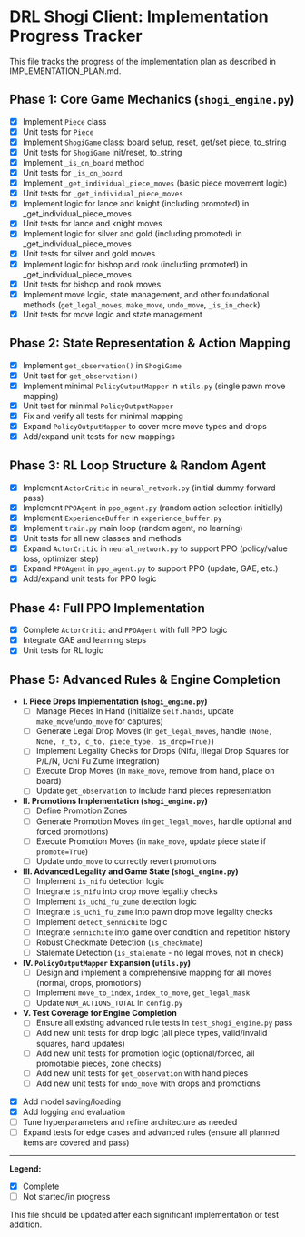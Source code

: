 # DRL Shogi Client: Implementation Progress Tracker

This file tracks the progress of the implementation plan as described in IMPLEMENTATION_PLAN.md.

## Phase 1: Core Game Mechanics (`shogi_engine.py`)
- [x] Implement `Piece` class
- [x] Unit tests for `Piece`
- [x] Implement `ShogiGame` class: board setup, reset, get/set piece, to_string
- [x] Unit tests for `ShogiGame` init/reset, to_string
- [x] Implement `_is_on_board` method
- [x] Unit tests for `_is_on_board`
- [x] Implement `_get_individual_piece_moves` (basic piece movement logic)
- [x] Unit tests for `_get_individual_piece_moves`
- [x] Implement logic for lance and knight (including promoted) in _get_individual_piece_moves
- [x] Unit tests for lance and knight moves
- [x] Implement logic for silver and gold (including promoted) in _get_individual_piece_moves
- [x] Unit tests for silver and gold moves
- [x] Implement logic for bishop and rook (including promoted) in _get_individual_piece_moves
- [x] Unit tests for bishop and rook moves
- [x] Implement move logic, state management, and other foundational methods (`get_legal_moves`, `make_move`, `undo_move`, `_is_in_check`)
- [x] Unit tests for move logic and state management

## Phase 2: State Representation & Action Mapping
- [x] Implement `get_observation()` in `ShogiGame`
- [x] Unit test for `get_observation()`
- [x] Implement minimal `PolicyOutputMapper` in `utils.py` (single pawn move mapping)
- [x] Unit test for minimal `PolicyOutputMapper`
- [x] Fix and verify all tests for minimal mapping
- [x] Expand `PolicyOutputMapper` to cover more move types and drops
- [x] Add/expand unit tests for new mappings

## Phase 3: RL Loop Structure & Random Agent
- [x] Implement `ActorCritic` in `neural_network.py` (initial dummy forward pass)
- [x] Implement `PPOAgent` in `ppo_agent.py` (random action selection initially)
- [x] Implement `ExperienceBuffer` in `experience_buffer.py`
- [x] Implement `train.py` main loop (random agent, no learning)
- [x] Unit tests for all new classes and methods
- [x] Expand `ActorCritic` in `neural_network.py` to support PPO (policy/value loss, optimizer step)
- [x] Expand `PPOAgent` in `ppo_agent.py` to support PPO (update, GAE, etc.)
- [x] Add/expand unit tests for PPO logic

## Phase 4: Full PPO Implementation
- [x] Complete `ActorCritic` and `PPOAgent` with full PPO logic
- [x] Integrate GAE and learning steps
- [x] Unit tests for RL logic

## Phase 5: Advanced Rules & Engine Completion
- **I. Piece Drops Implementation (`shogi_engine.py`)**
  - [ ] Manage Pieces in Hand (initialize `self.hands`, update `make_move`/`undo_move` for captures)
  - [ ] Generate Legal Drop Moves (in `get_legal_moves`, handle `(None, None, r_to, c_to, piece_type, is_drop=True)`)
  - [ ] Implement Legality Checks for Drops (Nifu, Illegal Drop Squares for P/L/N, Uchi Fu Zume integration)
  - [ ] Execute Drop Moves (in `make_move`, remove from hand, place on board)
  - [ ] Update `get_observation` to include hand pieces representation
- **II. Promotions Implementation (`shogi_engine.py`)**
  - [ ] Define Promotion Zones
  - [ ] Generate Promotion Moves (in `get_legal_moves`, handle optional and forced promotions)
  - [ ] Execute Promotion Moves (in `make_move`, update piece state if `promote=True`)
  - [ ] Update `undo_move` to correctly revert promotions
- **III. Advanced Legality and Game State (`shogi_engine.py`)**
  - [ ] Implement `is_nifu` detection logic
  - [ ] Integrate `is_nifu` into drop move legality checks
  - [ ] Implement `is_uchi_fu_zume` detection logic
  - [ ] Integrate `is_uchi_fu_zume` into pawn drop move legality checks
  - [ ] Implement `detect_sennichite` logic
  - [ ] Integrate `sennichite` into game over condition and repetition history
  - [ ] Robust Checkmate Detection (`is_checkmate`)
  - [ ] Stalemate Detection (`is_stalemate` - no legal moves, not in check)
- **IV. `PolicyOutputMapper` Expansion (`utils.py`)**
  - [ ] Design and implement a comprehensive mapping for all moves (normal, drops, promotions)
  - [ ] Implement `move_to_index`, `index_to_move`, `get_legal_mask`
  - [ ] Update `NUM_ACTIONS_TOTAL` in `config.py`
- **V. Test Coverage for Engine Completion**
  - [ ] Ensure all existing advanced rule tests in `test_shogi_engine.py` pass
  - [ ] Add new unit tests for drop logic (all piece types, valid/invalid squares, hand updates)
  - [ ] Add new unit tests for promotion logic (optional/forced, all promotable pieces, zone checks)
  - [ ] Add new unit tests for `get_observation` with hand pieces
  - [ ] Add new unit tests for `undo_move` with drops and promotions
- [x] Add model saving/loading
- [x] Add logging and evaluation
- [ ] Tune hyperparameters and refine architecture as needed
- [ ] Expand tests for edge cases and advanced rules (ensure all planned items are covered and pass)

---

**Legend:**
- [x] Complete
- [ ] Not started/in progress

This file should be updated after each significant implementation or test addition.

